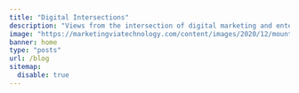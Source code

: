 ```yaml
---
title: "Digital Intersections"
description: "Views from the intersection of digital marketing and enterprise technology"
image: "https://marketingviatechnology.com/content/images/2020/12/mountain-road-1556177_rgb-1.jpg"
banner: home
type: "posts"
url: /blog
sitemap:
  disable: true
---
```

